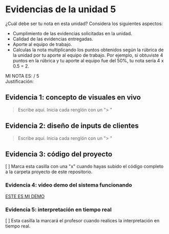 # Evidencias de la unidad 5

¿Cuál debe ser tu nota en esta unidad? Considera los siguientes aspectos:

- Cumplimiento de las evidencias solicitadas en la unidad.
- Calidad de las evidencias entregadas.
- Aporte al equipo de trabajo.
- Calculas la nota multiplicando los puntos obtenidos según la rúbrica de la 
unidad por tu aporte al equipo de trabajo. Por ejemplo, si obtuviste 4 puntos en la rúbrica
y tu aporte al equipo fue del 50%, tu nota sería 4 x 0.5 = 2.

MI NOTA ES:  / 5  
Justificación:   

## Evidencia 1: concepto de visuales en vivo

> Escribe aquí. Inicia cada renglón con un "> "
>


## Evidencia 2: diseño de inputs de clientes

> Escribe aquí. Inicia cada renglón con un "> "
>

## Evidencia 3: código del proyecto

[ ] Marca esta casilla con una "x" cuando hayas subido el código completo a la carpeta proyecto 
de este repositorio.

### Evidencia 4: video demo del sistema funcionando

[ESTE ES MI DEMO](https://youtu.be/your-video-link)


### Evidencia 5: interpretación en tiempo real

[ ] Esta casilla la marcará el profesor cuando realices la interpretación en tiempo real.